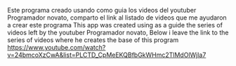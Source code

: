 Este programa creado usando como guia los videos del youtuber Programador novato, comparto el link al listado de videos que me ayudaron a crear este programa
This app was created using as a guide the series of videos left by the youtuber Programador novato, Below i leave the link to the series of videos where he creates the base of this program
https://www.youtube.com/watch?v=24bmcoXzCwA&list=PLCTD_CpMeEKQBfbGkWHmc2TlMdOlWjla7